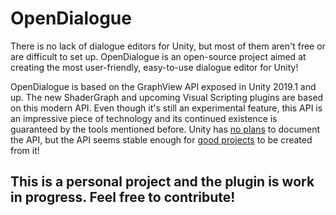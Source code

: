 # OpenDialogue

There is no lack of dialogue editors for Unity, but most of them aren't free or are difficult to set up. OpenDialogue is an open-source project aimed at creating the most user-friendly, easy-to-use dialogue editor for Unity!

OpenDialogue is based on the GraphView API exposed in Unity 2019.1 and up. The new ShaderGraph and upcoming Visual Scripting plugins are based on this modern API. Even though it's still an experimental feature, this API is an impressive piece of technology and its continued existence is guaranteed by the tools mentioned before. Unity has [no plans](https://forum.unity.com/threads/graphview-official-support.672091/) to document the API, but the API seems stable enough for [good projects](https://github.com/alelievr/NodeGraphProcessor) to be created from it!

## This is a personal project and the plugin is work in progress. Feel free to contribute!